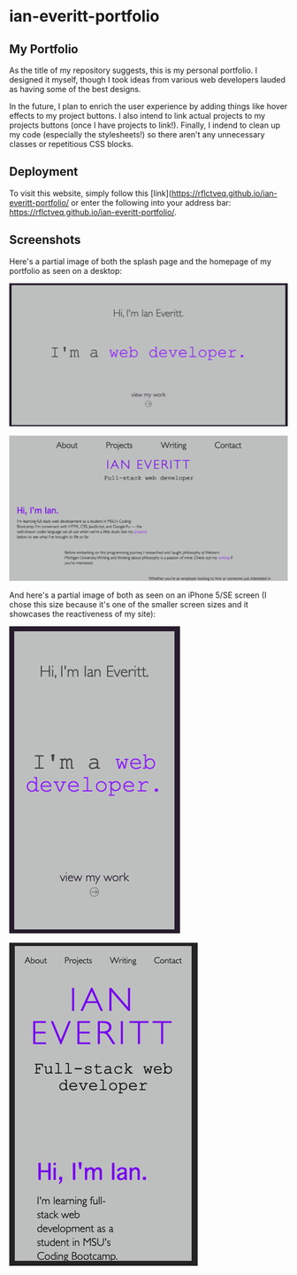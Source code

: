 # ian-everitt-portfolio

## My Portfolio
As the title of my repository suggests, this is my personal portfolio. I designed it myself, though I took ideas from various web developers lauded as having some of the best designs. 

In the future, I plan to enrich the user experience by adding things like hover effects to my project buttons. I also intend to link actual projects to my projects buttons (once I have projects to link!). Finally, I indend to clean up my code (especially the stylesheets!) so there aren't any unnecessary classes or repetitious CSS blocks.  

## Deployment 
To visit this website, simply follow this [link](https://rflctveq.github.io/ian-everitt-portfolio/ or enter the following into your address bar: https://rflctveq.github.io/ian-everitt-portfolio/. 

## Screenshots
Here's a partial image of both the splash page and the homepage of my portfolio as seen on a desktop:

![desktop-splash](assets/images/desktop-splash.png)

![desktop-homepage](assets/images/desktop-homepage.png)

And here's a partial image of both as seen on an iPhone 5/SE screen (I chose this size because it's one of the smaller screen sizes and it showcases the reactiveness of my site): 

![mobile-splash](assets/images/mobile-splash.png)

![mobile-homepage](assets/images/mobile-homepage.png)
